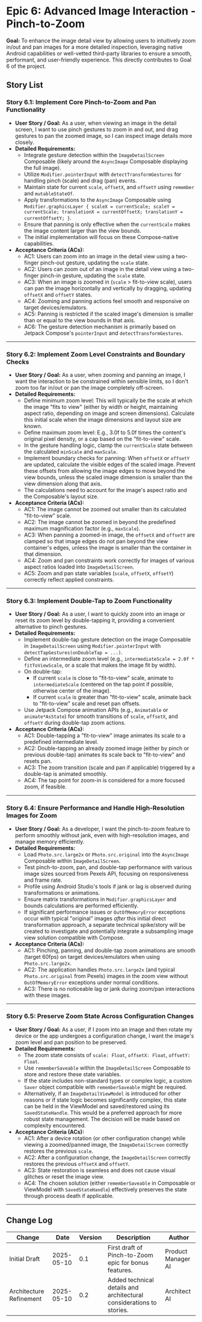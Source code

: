 # Epic 6: Advanced Image Interaction - Pinch-to-Zoom

**Goal:** To enhance the image detail view by allowing users to intuitively zoom in/out and pan images for a more detailed inspection, leveraging native Android capabilities or well-vetted third-party libraries to ensure a smooth, performant, and user-friendly experience. This directly contributes to Goal 6 of the project.

## Story List

### Story 6.1: Implement Core Pinch-to-Zoom and Pan Functionality

-   **User Story / Goal:** As a user, when viewing an image in the detail screen, I want to use pinch gestures to zoom in and out, and drag gestures to pan the zoomed image, so I can inspect image details more closely.
-   **Detailed Requirements:**
    * Integrate gesture detection within the `ImageDetailScreen` Composable (likely around the `AsyncImage` Composable displaying the full image).
    * Utilize `Modifier.pointerInput` with `detectTransformGestures` for handling pinch (scale) and drag (pan) events.
    * Maintain state for current `scale`, `offsetX`, and `offsetY` using `remember` and `mutableStateOf`.
    * Apply transformations to the `AsyncImage` Composable using `Modifier.graphicsLayer { scaleX = currentScale; scaleY = currentScale; translationX = currentOffsetX; translationY = currentOffsetY; }`.
    * Ensure that panning is only effective when the `currentScale` makes the image content larger than the view bounds.
    * The initial implementation will focus on these Compose-native capabilities.
-   **Acceptance Criteria (ACs):**
    * AC1: Users can zoom into an image in the detail view using a two-finger pinch-out gesture, updating the `scale` state.
    * AC2: Users can zoom out of an image in the detail view using a two-finger pinch-in gesture, updating the `scale` state.
    * AC3: When an image is zoomed in (`scale` > fit-to-view scale), users can pan the image horizontally and vertically by dragging, updating `offsetX` and `offsetY` states.
    * AC4: Zooming and panning actions feel smooth and responsive on target devices/emulators.
    * AC5: Panning is restricted if the scaled image's dimension is smaller than or equal to the view bounds in that axis.
    * AC6: The gesture detection mechanism is primarily based on Jetpack Compose's `pointerInput` and `detectTransformGestures`.

---

### Story 6.2: Implement Zoom Level Constraints and Boundary Checks

-   **User Story / Goal:** As a user, when zooming and panning an image, I want the interaction to be constrained within sensible limits, so I don't zoom too far in/out or pan the image completely off-screen.
-   **Detailed Requirements:**
    * Define minimum zoom level: This will typically be the scale at which the image "fits to view" (either by width or height, maintaining aspect ratio, depending on image and screen dimensions). Calculate this initial scale when the image dimensions and layout size are known.
    * Define maximum zoom level: E.g., 3.0f to 5.0f times the content's original pixel density, or a cap based on the "fit-to-view" scale.
    * In the gesture handling logic, clamp the `currentScale` state between the calculated `minScale` and `maxScale`.
    * Implement boundary checks for panning: When `offsetX` or `offsetY` are updated, calculate the visible edges of the scaled image. Prevent these offsets from allowing the image edges to move beyond the view bounds, unless the scaled image dimension is smaller than the view dimension along that axis.
    * The calculations need to account for the image's aspect ratio and the Composable's layout size.
-   **Acceptance Criteria (ACs):**
    * AC1: The image cannot be zoomed out smaller than its calculated "fit-to-view" scale.
    * AC2: The image cannot be zoomed in beyond the predefined maximum magnification factor (e.g., `maxScale`).
    * AC3: When panning a zoomed-in image, the `offsetX` and `offsetY` are clamped so that image edges do not pan beyond the view container's edges, unless the image is smaller than the container in that dimension.
    * AC4: Zoom and pan constraints work correctly for images of various aspect ratios loaded into `ImageDetailScreen`.
    * AC5: Zoom and pan state variables (`scale`, `offsetX`, `offsetY`) correctly reflect applied constraints.

---

### Story 6.3: Implement Double-Tap to Zoom Functionality

-   **User Story / Goal:** As a user, I want to quickly zoom into an image or reset its zoom level by double-tapping it, providing a convenient alternative to pinch gestures.
-   **Detailed Requirements:**
    * Implement double-tap gesture detection on the image Composable in `ImageDetailScreen` using `Modifier.pointerInput` with `detectTapGestures(onDoubleTap = ...)`.
    * Define an intermediate zoom level (e.g., `intermediateScale = 2.0f * fitToViewScale`, or a scale that makes the image fit by width).
    * On double-tap:
        * If current `scale` is close to "fit-to-view" scale, animate to `intermediateScale` (centered on the tap point if possible, otherwise center of the image).
        * If current `scale` is greater than "fit-to-view" scale, animate back to "fit-to-view" scale and reset pan offsets.
    * Use Jetpack Compose animation APIs (e.g., `Animatable` or `animate*AsState`) for smooth transitions of `scale`, `offsetX`, and `offsetY` during double-tap zoom actions.
-   **Acceptance Criteria (ACs):**
    * AC1: Double-tapping a "fit-to-view" image animates its scale to a predefined intermediate level.
    * AC2: Double-tapping an already zoomed image (either by pinch or previous double-tap) animates its scale back to "fit-to-view" and resets pan.
    * AC3: The zoom transition (scale and pan if applicable) triggered by a double-tap is animated smoothly.
    * AC4: The tap point for zoom-in is considered for a more focused zoom, if feasible.

---

### Story 6.4: Ensure Performance and Handle High-Resolution Images for Zoom

-   **User Story / Goal:** As a developer, I want the pinch-to-zoom feature to perform smoothly without jank, even with high-resolution images, and manage memory efficiently.
-   **Detailed Requirements:**
    * Load `Photo.src.large2x` or `Photo.src.original` into the `AsyncImage` Composable within `ImageDetailScreen`.
    * Test pinch-to-zoom, pan, and double-tap performance with various image sizes sourced from Pexels API, focusing on responsiveness and frame rate.
    * Profile using Android Studio's tools if jank or lag is observed during transformations or animations.
    * Ensure matrix transformations in `Modifier.graphicsLayer` and bounds calculations are performed efficiently.
    * If significant performance issues or `OutOfMemoryError` exceptions occur with typical "original" images *after* this initial direct transformation approach, a separate technical spike/story will be created to investigate and potentially integrate a subsampling image view solution compatible with Compose.
-   **Acceptance Criteria (ACs):**
    * AC1: Pinching, panning, and double-tap zoom animations are smooth (target 60fps) on target devices/emulators when using `Photo.src.large2x`.
    * AC2: The application handles `Photo.src.large2x` (and typical `Photo.src.original` from Pexels) images in the zoom view without `OutOfMemoryError` exceptions under normal conditions.
    * AC3: There is no noticeable lag or jank during zoom/pan interactions with these images.

---

### Story 6.5: Preserve Zoom State Across Configuration Changes

-   **User Story / Goal:** As a user, if I zoom into an image and then rotate my device or the app undergoes a configuration change, I want the image's zoom level and pan position to be preserved.
-   **Detailed Requirements:**
    * The zoom state consists of `scale: Float`, `offsetX: Float`, `offsetY: Float`.
    * Use `rememberSaveable` within the `ImageDetailScreen` Composable to store and restore these state variables.
    * If the state includes non-standard types or complex logic, a custom `Saver` object compatible with `rememberSaveable` might be required.
    * Alternatively, if an `ImageDetailViewModel` is introduced for other reasons or if state logic becomes significantly complex, this state can be held in the ViewModel and saved/restored using its `SavedStateHandle`. This would be a preferred approach for more robust state management. The decision will be made based on complexity encountered.
-   **Acceptance Criteria (ACs):**
    * AC1: After a device rotation (or other configuration change) while viewing a zoomed/panned image, the `ImageDetailScreen` correctly restores the previous `scale`.
    * AC2: After a configuration change, the `ImageDetailScreen` correctly restores the previous `offsetX` and `offsetY`.
    * AC3: State restoration is seamless and does not cause visual glitches or reset the image view.
    * AC4: The chosen solution (either `rememberSaveable` in Composable or ViewModel with `SavedStateHandle`) effectively preserves the state through process death if applicable.

---

## Change Log

| Change        | Date       | Version | Description                                         | Author             |
| ------------- | ---------- | ------- | --------------------------------------------------- | ------------------ |
| Initial Draft | 2025-05-10 | 0.1     | First draft of Pinch-to-Zoom epic for bonus features. | Product Manager AI |
| Architecture Refinement | 2025-05-10 | 0.2     | Added technical details and architectural considerations to stories. | Architect AI |